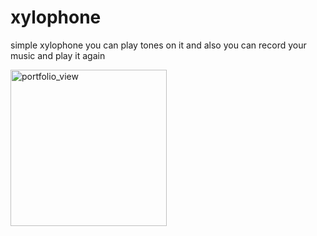 # xylophone
simple xylophone you can play tones on it and also you can record your music and play it again



<img width="250" alt="portfolio_view" src="http://www.mediafire.com/convkey/52d6/rk28goroketn5emzg.jpg">

